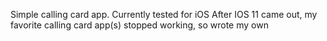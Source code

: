 Simple calling card app. Currently tested for iOS
After IOS 11 came out, my favorite calling card app(s) stopped working, so wrote my own